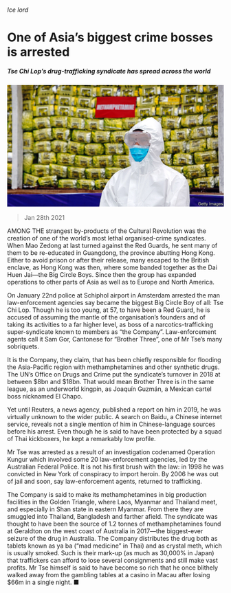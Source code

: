 ###### Ice lord

# One of Asia’s biggest crime bosses is arrested 

##### Tse Chi Lop’s drug-trafficking syndicate has spread across the world 

![image](images/20210130_ASP003_0.jpg) 

> Jan 28th 2021 


AMONG THE strangest by-products of the Cultural Revolution was the creation of one of the world’s most lethal organised-crime syndicates. When Mao Zedong at last turned against the Red Guards, he sent many of them to be re-educated in Guangdong, the province abutting Hong Kong. Either to avoid prison or after their release, many escaped to the British enclave, as Hong Kong was then, where some banded together as the Dai Huen Jai—the Big Circle Boys. Since then the group has expanded operations to other parts of Asia as well as to Europe and North America.


On January 22nd police at Schiphol airport in Amsterdam arrested the man law-enforcement agencies say became the biggest Big Circle Boy of all: Tse Chi Lop. Though he is too young, at 57, to have been a Red Guard, he is accused of assuming the mantle of the organisation’s founders and of taking its activities to a far higher level, as boss of a narcotics-trafficking super-syndicate known to members as “the Company”. Law-enforcement agents call it Sam Gor, Cantonese for “Brother Three”, one of Mr Tse’s many sobriquets.



It is the Company, they claim, that has been chiefly responsible for flooding the Asia-Pacific region with methamphetamines and other synthetic drugs. The UN’s Office on Drugs and Crime put the syndicate’s turnover in 2018 at between $8bn and $18bn. That would mean Brother Three is in the same league, as an underworld kingpin, as Joaquín Guzmán, a Mexican cartel boss nicknamed El Chapo.


Yet until Reuters, a news agency, published a report on him in 2019, he was virtually unknown to the wider public. A search on Baidu, a Chinese internet service, reveals not a single mention of him in Chinese-language sources before his arrest. Even though he is said to have been protected by a squad of Thai kickboxers, he kept a remarkably low profile.


Mr Tse was arrested as a result of an investigation codenamed Operation Kungur which involved some 20 law-enforcement agencies, led by the Australian Federal Police. It is not his first brush with the law: in 1998 he was convicted in New York of conspiracy to import heroin. By 2006 he was out of jail and soon, say law-enforcement agents, returned to trafficking.


The Company is said to make its methamphetamines in big production facilities in the Golden Triangle, where Laos, Myanmar and Thailand meet, and especially in Shan state in eastern Myanmar. From there they are smuggled into Thailand, Bangladesh and farther afield. The syndicate was thought to have been the source of 1.2 tonnes of methamphetamines found at Geraldton on the west coast of Australia in 2017—the biggest-ever seizure of the drug in Australia. The Company distributes the drug both as tablets known as ya ba (“mad medicine” in Thai) and as crystal meth, which is usually smoked. Such is their mark-up (as much as 30,000% in Japan) that traffickers can afford to lose several consignments and still make vast profits. Mr Tse himself is said to have become so rich that he once blithely walked away from the gambling tables at a casino in Macau after losing $66m in a single night. ■

